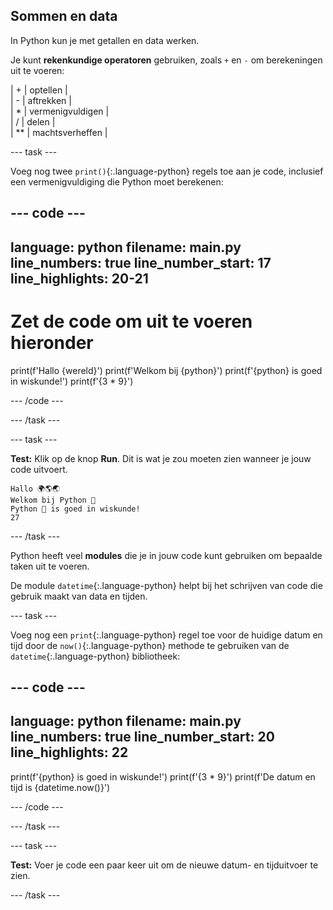 ## Sommen en data

In Python kun je met getallen en data werken.

Je kunt **rekenkundige operatoren** gebruiken, zoals `+` en `-`  om berekeningen uit te voeren:

| + | optellen |   
| - | aftrekken |   
| * | vermenigvuldigen |   
| / | delen |   
| ** | machtsverheffen |


--- task ---

Voeg nog twee `print()`{:.language-python} regels toe aan je code, inclusief een vermenigvuldiging die Python moet berekenen:

--- code ---
---
language: python
filename: main.py
line_numbers: true
line_number_start: 17
line_highlights: 20-21
---
# Zet de code om uit te voeren hieronder
print(f'Hallo {wereld}')
print(f'Welkom bij {python}')
print(f'{python} is goed in wiskunde!')
print(f'{3 * 9}')

--- /code ---

--- /task ---

--- task ---

**Test:** Klik op de knop **Run**. Dit is wat je zou moeten zien wanneer je jouw code uitvoert.

```
Hallo 🌍🌎🌏
Welkom bij Python 🐍
Python 🐍 is goed in wiskunde!
27
```

--- /task ---

Python heeft veel **modules** die je in jouw code kunt gebruiken om bepaalde taken uit te voeren.

De module `datetime`{:.language-python} helpt bij het schrijven van code die gebruik maakt van data en tijden.

--- task ---

Voeg nog een `print`{:.language-python} regel toe voor de huidige datum en tijd door de `now()`{:.language-python} methode te gebruiken van de `datetime`{:.language-python} bibliotheek:

--- code ---
---
language: python
filename: main.py
line_numbers: true
line_number_start: 20
line_highlights: 22
---

print(f'{python} is goed in wiskunde!')
print(f'{3 * 9}')
print(f'De datum en tijd is {datetime.now()}')
 
--- /code ---

--- /task ---

--- task ---

**Test:** Voer je code een paar keer uit om de nieuwe datum- en tijduitvoer te zien.

--- /task ---


